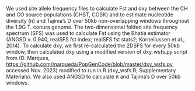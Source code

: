 We used site allele frequency files to calculate Fst and dxy between the CH and CO source populations (CHST, COSK) and to estimate nucleotide diversity (π) and Tajima’s D over 50kb non-overlapping windows throughout the 1.9G T. conura genome. The two-dimensional folded site frequency spectrum (SFS) was used to calculate Fst using the Bhatia estimator (ANGSD v. 0.940, realSFS fst index; realSFS fst stats2; Korneliussen et al., 2014). To calculate dxy, we first re-calculated the 2DSFS for every 50kb window, then calculated dxy using a modified version of dxy_wsfs.py script from (D. Marques, https://github.com/marqueda/PopGenCode/blob/master/dxy_wsfs.py, accessed Nov. 2023) modified to run in R (dxy_wsfs.R; Supplementary Materials). We also used ANGSD to calculate π and Tajima’s D over 50kb windows.

